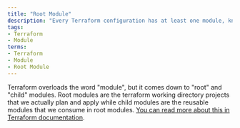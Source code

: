 ```yaml
---
title: "Root Module"
description: "Every Terraform configuration has at least one module, known as its root module, which consists of the resources defined in the .tf files in the main working directory. Root modules are the terraform configuration that we actually **apply**."
tags:
- Terraform
- Module
terms:
- Terraform
- Module
- Root Module
---
```

Terraform overloads the word "module", but it comes down to "root" and "child" modules. Root modules are the terraform working directory projects that we actually plan and apply while child modules are the reusable modules that we consume in root modules. [You can read more about this in Terraform documentation](https://www.terraform.io/docs/language/modules/index.html).
